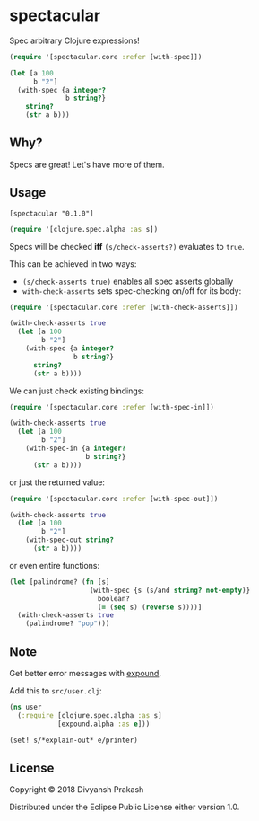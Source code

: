 # spectacular

Spec arbitrary Clojure expressions!

```clojure
(require '[spectacular.core :refer [with-spec]])

(let [a 100
      b "2"]
  (with-spec {a integer?
              b string?}
    string?
    (str a b)))
```


## Why?

Specs are great! Let's have more of them.

## Usage

`[spectacular "0.1.0"]`

```clojure
(require '[clojure.spec.alpha :as s])
```

Specs will be checked **iff** `(s/check-asserts?)` evaluates to `true`.

This can be achieved in two ways:
* `(s/check-asserts true)` enables all spec asserts globally
* `with-check-asserts` sets spec-checking on/off for its body:

```clojure
(require '[spectacular.core :refer [with-check-asserts]])

(with-check-asserts true
  (let [a 100
        b "2"]
    (with-spec {a integer?
                b string?}
      string?
      (str a b))))
```

We can just check existing bindings:

```clojure
(require '[spectacular.core :refer [with-spec-in]])

(with-check-asserts true
  (let [a 100
        b "2"]
    (with-spec-in {a integer?
                   b string?}
      (str a b))))
```

or just the returned value:

```clojure
(require '[spectacular.core :refer [with-spec-out]])

(with-check-asserts true
  (let [a 100
        b "2"]
    (with-spec-out string?
      (str a b))))
```

or even entire functions:

```clojure
(let [palindrome? (fn [s]
                    (with-spec {s (s/and string? not-empty)}
                      boolean?
                      (= (seq s) (reverse s))))]
  (with-check-asserts true
    (palindrome? "pop")))
```

## Note

Get better error messages with [expound](https://github.com/bhb/expound).

Add this to `src/user.clj`:

```clojure
(ns user
  (:require [clojure.spec.alpha :as s]
            [expound.alpha :as e]))

(set! s/*explain-out* e/printer)
```

## License

Copyright © 2018 Divyansh Prakash

Distributed under the Eclipse Public License either version 1.0.
